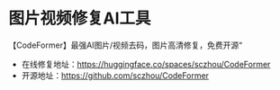 # 图片视频修复AI工具

【CodeFormer】最强AI图片/视频去码，图片高清修复，免费开源“

- 在线修复地址：https://huggingface.co/spaces/sczhou/CodeFormer
- 开源地址：https://github.com/sczhou/CodeFormer